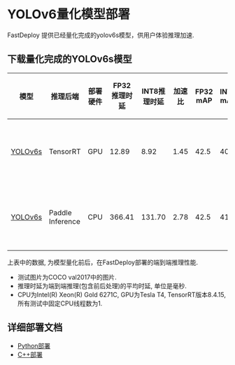 # YOLOv6量化模型部署
FastDeploy 提供已经量化完成的yolov6s模型，供用户体验推理加速.

## 下载量化完成的YOLOv6s模型


| 模型                 |推理后端            |部署硬件    | FP32推理时延    | INT8推理时延  | 加速比    | FP32 mAP | INT8 mAP | 量化方式   |
| ------------------- | -----------------|-----------|  --------     |--------      |--------      | --------- |-------- | ------ |
| [YOLOv6s](https://bj.bcebos.com/paddlehub/fastdeploy/yolov6s_quant.tar)             | TensorRT         |    GPU    |       12.89        |   8.92          |  1.45             | 42.5 | 40.6| 量化蒸馏训练 |
| [YOLOv6s](https://bj.bcebos.com/paddlehub/fastdeploy/yolov6s_quant.tar)            | Paddle Inference  |    CPU    |         366.41      |    131.70         |     2.78          |42.5| 41.2|量化蒸馏训练 |

上表中的数据, 为模型量化前后，在FastDeploy部署的端到端推理性能.
- 测试图片为COCO val2017中的图片.
- 推理时延为端到端推理(包含前后处理)的平均时延, 单位是毫秒.
- CPU为Intel(R) Xeon(R) Gold 6271C, GPU为Tesla T4, TensorRT版本8.4.15, 所有测试中固定CPU线程数为1.

## 详细部署文档

- [Python部署](python)
- [C++部署](cpp)
